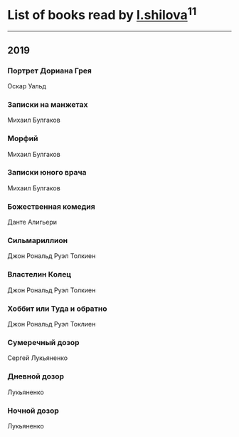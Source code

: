 # List of books read by [l.shilova](http://vk.com/id10123344)<sup>11</sup>
---

## 2019

### Портрет Дориана Грея
Оскар Уальд


### Записки на манжетах
Михаил Булгаков


### Морфий
Михаил Булгаков


### Записки юного врача
Михаил Булгаков


### Божественная комедия
Данте Алигьери


### Сильмариллион
Джон Рональд Руэл Толкиен


### Властелин Колец
Джон Рональд Руэл Толкиен


### Хоббит или Туда и обратно
Джон Рональд Руэл Токлиен


### Сумеречный дозор
Сергей Лукьяненко


### Дневной дозор
Лукьяненко


### Ночной дозор
Лукьяненко




